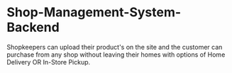 # Shop-Management-System-Backend
Shopkeepers can upload their product's on the site and the customer can purchase from any shop without leaving their homes with options of Home Delivery OR In-Store Pickup.
